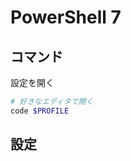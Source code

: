 # PowerShell 7


## コマンド
設定を開く
``` powershell
# 好きなエディタで開く
code $PROFILE
```

## 設定
<script src="https://gist.github.com/InTack2/3913628fa70c886529b9c92c3d87df71.js"></script>